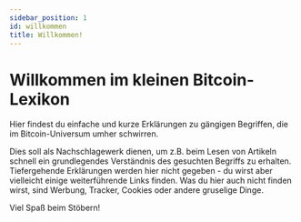 ```yaml
---
sidebar_position: 1
id: willkommen
title: Willkommen!
---
```


# Willkommen im kleinen Bitcoin-Lexikon

Hier findest du einfache und kurze Erklärungen zu gängigen Begriffen, die im Bitcoin-Universum umher schwirren.

Dies soll als Nachschlagewerk dienen, um z.B. beim Lesen von Artikeln schnell ein grundlegendes Verständnis des gesuchten Begriffs zu erhalten.  
Tiefergehende Erklärungen werden hier nicht gegeben - du wirst aber vielleicht einige weiterführende Links finden. Was du hier auch nicht finden wirst, sind Werbung, Tracker, Cookies oder andere gruselige Dinge.

Viel Spaß beim Stöbern!

